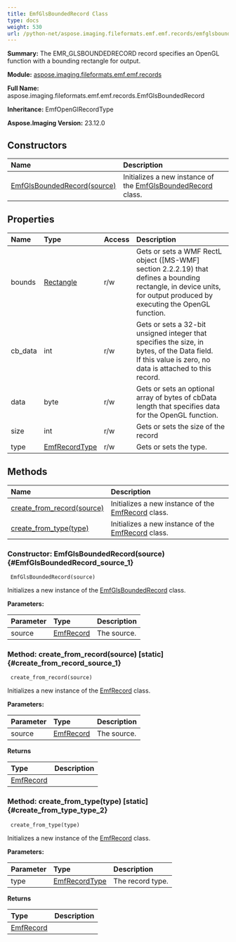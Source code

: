 ```yaml
---
title: EmfGlsBoundedRecord Class
type: docs
weight: 530
url: /python-net/aspose.imaging.fileformats.emf.emf.records/emfglsboundedrecord/
---
```


**Summary:** The EMR_GLSBOUNDEDRECORD record specifies an OpenGL function with a bounding rectangle for output.

**Module:** [aspose.imaging.fileformats.emf.emf.records](/imaging/python-net/aspose.imaging.fileformats.emf.emf.records/)

**Full Name:** aspose.imaging.fileformats.emf.emf.records.EmfGlsBoundedRecord

**Inheritance:** EmfOpenGlRecordType

**Aspose.Imaging Version:** 23.12.0

## **Constructors**
| **Name** | **Description** |
| :- | :- |
| [EmfGlsBoundedRecord(source)](#EmfGlsBoundedRecord_source_1) | Initializes a new instance of the [EmfGlsBoundedRecord](/imaging/python-net/aspose.imaging.fileformats.emf.emf.records/emfglsboundedrecord/) class. |
## **Properties**
| **Name** | **Type** | **Access** | **Description** |
| :- | :- | :- | :- |
| bounds | [Rectangle](/imaging/python-net/aspose.imaging/rectangle) | r/w | Gets or sets a WMF RectL object ([MS-WMF] section 2.2.2.19) that defines a bounding<br/>            rectangle, in device units, for output produced by executing the OpenGL function. |
| cb_data | int | r/w | Gets or sets a 32-bit unsigned integer that specifies the size, in bytes, of the Data field.<br/>            If this value is zero, no data is attached to this record. |
| data | byte | r/w | Gets or sets an optional array of bytes of cbData length that specifies data for the OpenGL function. |
| size | int | r/w | Gets or sets the size of the record |
| type | [EmfRecordType](/imaging/python-net/aspose.imaging.fileformats.emf.emf.consts/emfrecordtype/) | r/w | Gets or sets the type. |
## **Methods**
| **Name** | **Description** |
| :- | :- |
| [create_from_record(source)](#create_from_record_source_1) | Initializes a new instance of the [EmfRecord](/imaging/python-net/aspose.imaging.fileformats.emf.emf.records/emfrecord/) class. |
| [create_from_type(type)](#create_from_type_type_2) | Initializes a new instance of the [EmfRecord](/imaging/python-net/aspose.imaging.fileformats.emf.emf.records/emfrecord/) class. |


### Constructor: EmfGlsBoundedRecord(source) {#EmfGlsBoundedRecord_source_1}


```
 EmfGlsBoundedRecord(source) 
```

Initializes a new instance of the [EmfGlsBoundedRecord](/imaging/python-net/aspose.imaging.fileformats.emf.emf.records/emfglsboundedrecord/) class.

**Parameters:**

| Parameter | Type | Description |
| :- | :- | :- |
| source | [EmfRecord](/imaging/python-net/aspose.imaging.fileformats.emf.emf.records/emfrecord) | The source. |

### Method: create_from_record(source)  [static] {#create_from_record_source_1}


```
 create_from_record(source) 
```

Initializes a new instance of the [EmfRecord](/imaging/python-net/aspose.imaging.fileformats.emf.emf.records/emfrecord/) class.

**Parameters:**

| Parameter | Type | Description |
| :- | :- | :- |
| source | [EmfRecord](/imaging/python-net/aspose.imaging.fileformats.emf.emf.records/emfrecord) | The source. |

**Returns**

| Type | Description |
| :- | :- |
| [EmfRecord](/imaging/python-net/aspose.imaging.fileformats.emf.emf.records/emfrecord) |  |


### Method: create_from_type(type)  [static] {#create_from_type_type_2}


```
 create_from_type(type) 
```

Initializes a new instance of the [EmfRecord](/imaging/python-net/aspose.imaging.fileformats.emf.emf.records/emfrecord/) class.

**Parameters:**

| Parameter | Type | Description |
| :- | :- | :- |
| type | [EmfRecordType](/imaging/python-net/aspose.imaging.fileformats.emf.emf.consts/emfrecordtype/) | The record type. |

**Returns**

| Type | Description |
| :- | :- |
| [EmfRecord](/imaging/python-net/aspose.imaging.fileformats.emf.emf.records/emfrecord) |  |


